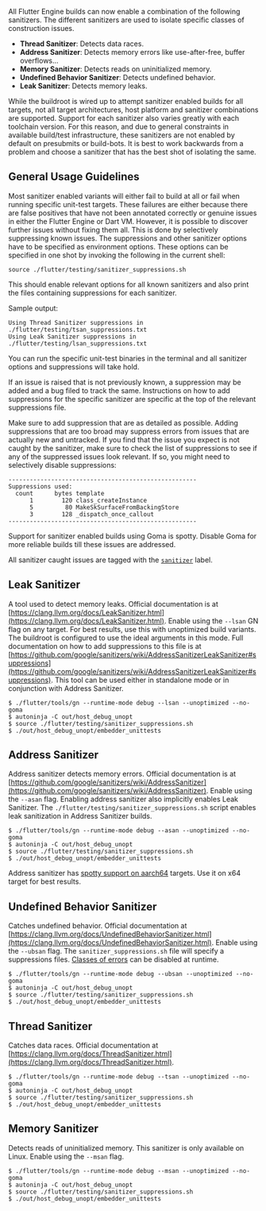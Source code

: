 
All Flutter Engine builds can now enable a combination of the following sanitizers. The different sanitizers are used to isolate specific classes of construction issues.

*   **Thread Sanitizer**: Detects data races.
*   **Address Sanitizer**: Detects memory errors like use-after-free, buffer overflows...
*   **Memory Sanitizer**: Detects reads on uninitialized memory.
*   **Undefined Behavior Sanitizer**: Detects undefined behavior.
*   **Leak Sanitizer**: Detects memory leaks.

While the buildroot is wired up to attempt sanitizer enabled builds for all targets, not all target architectures, host platform and sanitizer combinations are supported. Support for each sanitizer also varies greatly with each toolchain version. For this reason, and due to general constraints in available build/test infrastructure, these sanitizers are not enabled by default on presubmits or build-bots. It is best to work backwards from a problem and choose a sanitizer that has the best shot of isolating the same.


## General Usage Guidelines

Most sanitizer enabled variants will either fail to build at all or fail when running specific unit-test targets. These failures are either because there are false positives that have not been annotated correctly or genuine issues in either the Flutter Engine or Dart VM. However, it is possible to discover further issues without fixing them all. This is done by selectively suppressing known issues. The suppressions and other sanitizer options have to be specified as environment options. These options can be specified in one shot by invoking the following in the current shell:


```
source ./flutter/testing/sanitizer_suppressions.sh
```


This should enable relevant options for all known sanitizers and also print the files containing suppressions for each sanitizer.

Sample output:


```
Using Thread Sanitizer suppressions in ./flutter/testing/tsan_suppressions.txt
Using Leak Sanitizer suppressions in ./flutter/testing/lsan_suppressions.txt
```


You can run the specific unit-test binaries in the terminal and all sanitizer options and suppressions will take hold.

If an issue is raised that is not previously known, a suppression may be added and a bug filed to track the same. Instructions on how to add suppressions for the specific sanitizer are specific at the top of the relevant suppressions file.

Make sure to add suppression that are as detailed as possible. Adding suppressions that are too broad may suppress errors from issues that are actually new and untracked. If you find that the issue you expect is not caught by the sanitizer, make sure to check the list of suppressions to see if any of the suppressed issues look relevant. If so, you might need to selectively disable suppressions:


```
-----------------------------------------------------
Suppressions used:
  count      bytes template
      1        120 class_createInstance
      5         80 MakeSkSurfaceFromBackingStore
      3        128 _dispatch_once_callout
-----------------------------------------------------
```


Support for sanitizer enabled builds using Goma is spotty. Disable Goma for more reliable builds till these issues are addressed.

All sanitizer caught issues are tagged with the <code>[sanitizer](https://github.com/flutter/flutter/labels/sanitizer)</code> label.


## Leak Sanitizer

A tool used to detect memory leaks. Official documentation is at [https://clang.llvm.org/docs/LeakSanitizer.html](https://clang.llvm.org/docs/LeakSanitizer.html). Enable using the `--lsan` GN flag on any target. For best results, use this with unoptimized build variants. The buildroot is configured to use the ideal arguments in this mode. Full documentation on how to add suppressions to this file is at [https://github.com/google/sanitizers/wiki/AddressSanitizerLeakSanitizer#suppressions](https://github.com/google/sanitizers/wiki/AddressSanitizerLeakSanitizer#suppressions).  This tool can be used either in standalone mode or in conjunction with Address Sanitizer.


```
$ ./flutter/tools/gn --runtime-mode debug --lsan --unoptimized --no-goma
$ autoninja -C out/host_debug_unopt
$ source ./flutter/testing/sanitizer_suppressions.sh
$ ./out/host_debug_unopt/embedder_unittests
```


## Address Sanitizer

Address sanitizer detects memory errors. Official documentation is at [https://github.com/google/sanitizers/wiki/AddressSanitizer](https://github.com/google/sanitizers/wiki/AddressSanitizer). Enable using the `--asan` flag. Enabling address sanitizer also implicitly enables
Leak Sanitizer. The  `./flutter/testing/sanitizer_suppressions.sh` script enables leak sanitization in Address Sanitizer builds.


```
$ ./flutter/tools/gn --runtime-mode debug --asan --unoptimized --no-goma
$ autoninja -C out/host_debug_unopt
$ source ./flutter/testing/sanitizer_suppressions.sh
$ ./out/host_debug_unopt/embedder_unittests
```


Address sanitizer has [spotty support on aarch64](https://github.com/google/sanitizers/wiki/AddressSanitizer#introduction) targets. Use it on x64 target for best results.


## Undefined Behavior Sanitizer

Catches undefined behavior. Official documentation at [https://clang.llvm.org/docs/UndefinedBehaviorSanitizer.html](https://clang.llvm.org/docs/UndefinedBehaviorSanitizer.html).  Enable using the `--ubsan` flag. The `sanitizer_suppressions.sh` file will specify a suppressions files. [Classes of errors](https://clang.llvm.org/docs/UndefinedBehaviorSanitizer.html#id4) can be disabled at runtime.


```
$ ./flutter/tools/gn --runtime-mode debug --ubsan --unoptimized --no-goma
$ autoninja -C out/host_debug_unopt
$ source ./flutter/testing/sanitizer_suppressions.sh
$ ./out/host_debug_unopt/embedder_unittests
```



## Thread Sanitizer

Catches data races. Official documentation at [https://clang.llvm.org/docs/ThreadSanitizer.html](https://clang.llvm.org/docs/ThreadSanitizer.html).


```
$ ./flutter/tools/gn --runtime-mode debug --tsan --unoptimized --no-goma
$ autoninja -C out/host_debug_unopt
$ source ./flutter/testing/sanitizer_suppressions.sh
$ ./out/host_debug_unopt/embedder_unittests
```



## Memory Sanitizer

Detects reads of uninitialized memory. This sanitizer is only available on Linux. Enable using the `--msan` flag.


```
$ ./flutter/tools/gn --runtime-mode debug --msan --unoptimized --no-goma
$ autoninja -C out/host_debug_unopt
$ source ./flutter/testing/sanitizer_suppressions.sh
$ ./out/host_debug_unopt/embedder_unittests
```
